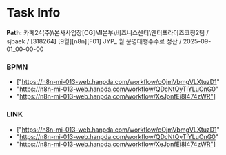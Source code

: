 # Task Info

**Path:** 카페24(주)\본사사업장\[CG]MI본부\비즈니스센터\엔터프라이즈코칭2팀 / sjbaek / [318264] [9월][n8n][F01] JYP_ 월 운영대행수수료 정산 / 2025-09-01_00-00-00

### BPMN
- ["https://n8n-mi-013-web.hanpda.com/workflow/oOjmVbmgVLXtuzD1"
- "https://n8n-mi-013-web.hanpda.com/workflow/QDcNtQyTIYLuOnG0"
- "https://n8n-mi-013-web.hanpda.com/workflow/XeJpnfEi8I474zWR"]

### LINK
- ["https://n8n-mi-013-web.hanpda.com/workflow/oOjmVbmgVLXtuzD1"
- "https://n8n-mi-013-web.hanpda.com/workflow/QDcNtQyTIYLuOnG0"
- "https://n8n-mi-013-web.hanpda.com/workflow/XeJpnfEi8I474zWR"]

